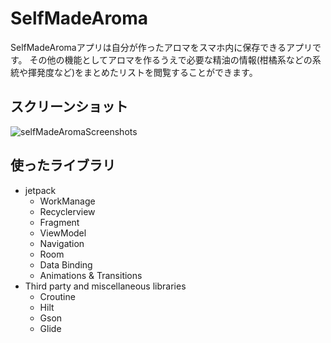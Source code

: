 # SelfMadeAroma
SelfMadeAromaアプリは自分が作ったアロマをスマホ内に保存できるアプリです。
その他の機能としてアロマを作るうえで必要な精油の情報(柑橘系などの系統や揮発度など)をまとめたリストを閲覧することができます。

## スクリーンショット
![selfMadeAromaScreenshots](https://user-images.githubusercontent.com/98923767/155232110-bc2bf331-c4be-4cd3-a1d7-85167836ca38.png)
## 使ったライブラリ
- jetpack
  - WorkManage
  - Recyclerview
  - Fragment
  - ViewModel
  - Navigation
  - Room
  - Data Binding
  - Animations & Transitions
- Third party and miscellaneous libraries
  - Croutine
  - Hilt
  - Gson
  - Glide
